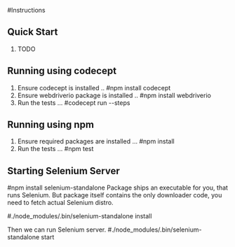 #Instructions

## Quick Start

1. TODO


## Running using codecept 

1. Ensure codecept is installed .. #npm install codecept
2. Ensure webdriverio package is installed .. #npm install webdriverio
3. Run the tests ... #codecept run --steps

## Running using npm

1. Ensure required packages are installed  ... #npm install
2. Run the tests ... #npm test


## Starting Selenium Server 

#npm install selenium-standalone
Package ships an executable for you, that runs Selenium. But package itself contains the only downloader code, you need to fetch actual Selenium distro.

#./node_modules/.bin/selenium-standalone install

Then we can run Selenium server.
#./node_modules/.bin/selenium-standalone start